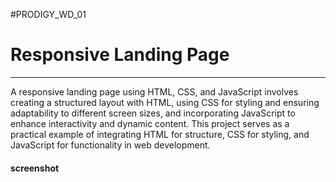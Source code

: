 #PRODIGY_WD_01
# Responsive Landing Page 
----------------------------
<p>A responsive landing page using HTML, CSS, and JavaScript involves creating a structured layout with HTML, using CSS for styling and ensuring adaptability to different screen sizes, and incorporating JavaScript to enhance interactivity and dynamic content. This project serves as a practical example of integrating HTML for structure, CSS for styling, and JavaScript for functionality in web development.</p>
<h4>screenshot</h4>









